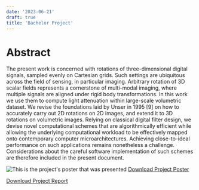 ```yaml
---
date: '2023-06-21'
draft: true
title: 'Bachelor Project'
---
```


# Abstract

The present work is concerned with rotations of three-dimensional digital signals, sampled evenly on Cartesian grids. Such settings are ubiquitous across the field of sensing, in particular imaging. Arbitrary rotation of 3D scalar fields represents a cornerstone of multi-modal imaging, where multiple signals are aligned under rigid body transformations. In this work we use them to compute light attenuation within large-scale volumetric dataset. We revise the foundations laid by Unser in 1995 [9] on how to accurately carry out 2D rotations on 2D images, and extend it to 3D rotations on volumetric images. Relying on classical digital filter design, we devise novel computational schemes that are algorithmically efficient while allowing the underlying computational workload to be effectively mapped onto contemporary computer microarchitectures. Achieving close-to-ideal performance on such applications remains nonetheless a challenge. Considerations about the careful software implementation of such schemes are therefore included in the present document.


![This is the project's poster that was presented](assets/img/bachelor_project/dylan_ramelli.jpg)
[Download Project Poster](assets/img/bachelor_project/dylan_ramelli.pdf)

[Download Project Report](assets/img/bachelor_project/report.pdf)
